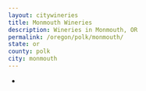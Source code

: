 ```yaml
---
layout: citywineries
title: Monmouth Wineries
description: Wineries in Monmouth, OR
permalink: /oregon/polk/monmouth/
state: or
county: polk
city: monmouth
---
```

-
